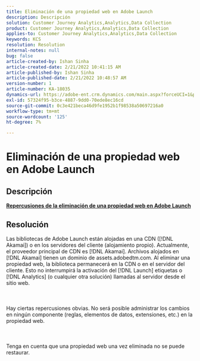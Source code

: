 ```yaml
---
title: Eliminación de una propiedad web en Adobe Launch
description: Descripción
solution: Customer Journey Analytics,Analytics,Data Collection
product: Customer Journey Analytics,Analytics,Data Collection
applies-to: Customer Journey Analytics,Analytics,Data Collection
keywords: KCS
resolution: Resolution
internal-notes: null
bug: false
article-created-by: Ishan Sinha
article-created-date: 2/21/2022 10:41:15 AM
article-published-by: Ishan Sinha
article-published-date: 2/21/2022 10:48:57 AM
version-number: 1
article-number: KA-18035
dynamics-url: https://adobe-ent.crm.dynamics.com/main.aspx?forceUCI=1&pagetype=entityrecord&etn=knowledgearticle&id=8668adc9-0293-ec11-b400-000d3a58fa8c
exl-id: 57324f95-b3ce-4887-9dd0-70ede8ec16cd
source-git-commit: 0c3e421beca46d9fe1952b1f98538a50697216a0
workflow-type: tm+mt
source-wordcount: '125'
ht-degree: 7%

---
```


# Eliminación de una propiedad web en Adobe Launch

## Descripción

<u><b>Repercusiones de la eliminación de una propiedad web en Adobe Launch</b></u>

## Resolución

Las bibliotecas de Adobe Launch están alojadas en una CDN ([!DNL Akamai]) o en los servidores del cliente (alojamiento propio). Actualmente, el proveedor principal de CDN es [!DNL Akamai]. Archivos alojados en [!DNL Akamai] tienen un dominio de assets.adobedtm.com. Al eliminar una propiedad web, la biblioteca permanecerá en la CDN o en el servidor del cliente. Esto no interrumpirá la activación del [!DNL Launch] etiquetas o [!DNL Analytics] (o cualquier otra solución) llamadas al servidor desde el sitio web.<br><br> <br><br>Hay ciertas repercusiones obvias. No será posible administrar los cambios en ningún componente (reglas, elementos de datos, extensiones, etc.) en la propiedad web.<br><br> <br><br>Tenga en cuenta que una propiedad web una vez eliminada no se puede restaurar.
